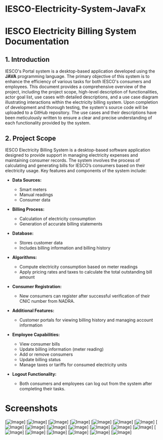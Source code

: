 # IESCO-Electricity-System-JavaFx

# IESCO Electricity Billing System Documentation

## 1. Introduction

IESCO's Portal system is a desktop-based application developed using the **JAVA** programming language. The primary objective of this system is to enhance the efficiency of various tasks for both IESCO's consumers and employees. This document provides a comprehensive overview of the project, including the project scope, high-level description of functionalities, actor goal list, use cases with detailed descriptions, and a use case diagram illustrating interactions within the electricity billing system. Upon completion of development and thorough testing, the system's source code will be uploaded to a GitHub repository. The use cases and their descriptions have been meticulously written to ensure a clear and precise understanding of each functionality provided by the system.

## 2. Project Scope

IESCO Electricity Billing System is a desktop-based software application designed to provide support in managing electricity expenses and maintaining consumer records. The system involves the process of calculating and generating bills for IESCO’s consumers based on their electricity usage. Key features and components of the system include:

- **Data Sources:**
  - Smart meters
  - Manual readings
  - Consumer data

- **Billing Process:**
  - Calculation of electricity consumption
  - Generation of accurate billing statements

- **Database:**
  - Stores customer data
  - Includes billing information and billing history

- **Algorithms:**
  - Compute electricity consumption based on meter readings
  - Apply pricing rates and taxes to calculate the total outstanding bill amount

- **Consumer Registration:**
  - New consumers can register after successful verification of their CNIC number from NADRA.

- **Additional Features:**
  - Customer portals for viewing billing history and managing account information

- **Employee Capabilities:**
  - View consumer bills
  - Update billing information (meter reading)
  - Add or remove consumers
  - Update billing status
  - Manage taxes or tariffs for consumed electricity units

- **Logout Functionality:**
  - Both consumers and employees can log out from the system after completing their tasks.
 
# Screenshots

[![Image](pictures/1.PNG)]
[![Image](pictures/2.PNG)]
[![Image](pictures/3.PNG)]
[![Image](pictures/4.PNG)]
[![Image](pictures/5.PNG)]
[![Image](pictures/6.PNG)]
[![Image](pictures/7.PNG)]
[![Image](pictures/8.PNG)]
[![Image](pictures/9.PNG)]
[![Image](pictures/10.PNG)]
[![Image](pictures/11.PNG)]
[![Image](pictures/12.PNG)]
[![Image](pictures/13.PNG)]
[![Image](pictures/14.PNG)]
[![Image](pictures/15.PNG)]
[![Image](pictures/16.PNG)]
[![Image](pictures/17.PNG)]
[![Image](pictures/18.PNG)]
[![Image](pictures/19.PNG)]
[![Image](pictures/20.PNG)]
